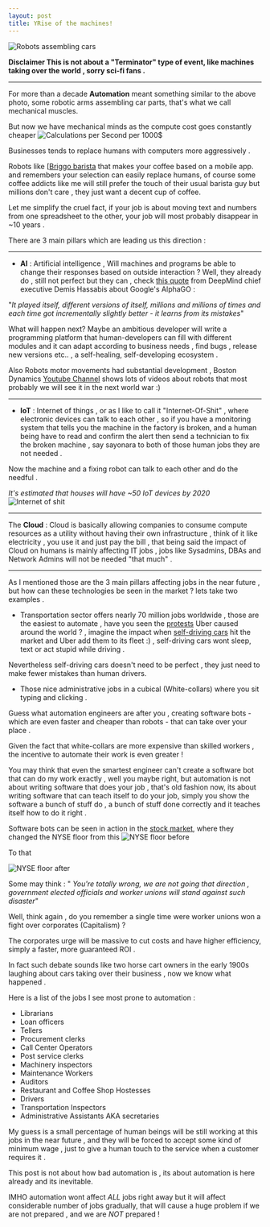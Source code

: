 ```yaml
---
layout: post
title: YRise of the machines!
---
```

![Robots assembling cars]({{site.baseurl}}/images/20160319111303-RO_Haval_110922.jpg)


**Disclaimer This is not about a "Terminator" type of event, like machines taking over the world , sorry sci-fi fans .**


---


For more than a decade  **Automation** meant something similar to the above photo, some robotic arms assembling car parts, that's what we call mechanical muscles.

But now we have mechanical minds as the compute cost goes constantly cheaper
![Calculations per Second per 1000$]({{site.baseurl}}/images/20160505153224-Calculations-per-Second-per-1000-Exponential-Growth-of-Computing.png)


Businesses tends to replace humans with computers more aggressively .


Robots like [[Briggo barista](https://www.youtube.com/watch?v=kDFsqB0VlmI) that makes your coffee based on a mobile app. and remembers your selection can easily replace humans, of course  some coffee addicts like me will still prefer the touch of their usual barista guy but millions don't care , they just want a decent cup of coffee.

Let me simplify the cruel fact, if your job is about moving text and numbers from one spreadsheet to the other, your  job will most probably disappear in ~10 years .

 There are  3 main pillars which are leading us this direction :


----------


* **AI** : Artificial intelligence , Will machines and programs be able to change their responses  based on outside interaction ? Well, they already do , still not perfect  but they can , check [this quote](http://www.bbc.com/news/technology-35785875) from DeepMind chief executive Demis Hassabis about Google's AlphaGO : 

"*It played itself, different versions of itself, millions and millions of times and each time got incrementally slightly better - it learns from its mistakes*"

What will happen next?  Maybe an ambitious developer will write a programming platform  that human-developers can fill  with different modules and it can adapt according to business needs , find bugs , release new versions etc.. , a self-healing, self-developing  ecosystem .

Also Robots motor movements  had substantial development , Boston Dynamics [Youtube Channel](https://www.youtube.com/channel/UC7vVhkEfw4nOGp8TyDk7RcQ) shows lots of videos about robots that most probably we will see it in the next world war  :)

----------

* **IoT** : Internet of things , or as I like to call it "Internet-Of-Shit" ,  where electronic devices can talk to each other , so if you have a monitoring system that tells you the machine in the factory is broken, and a human being have to read and confirm the alert then send a technician to fix the broken machine , say sayonara to both of those human jobs they are not needed .

Now the machine and a fixing robot can talk to each other and do the needful .

*It's estimated that houses will have ~50 IoT devices by 2020*
 ![Internet of shit]({{site.baseurl}}/images/20160505184715-Bu7YrzOCYAAKImC.jpg)


----------

The **Cloud** : Cloud is basically allowing companies to consume compute resources as a utility without having their own infrastructure , think of it like electricity , you use it and just pay the bill , that being said the impact of Cloud on humans is mainly affecting IT jobs , jobs like Sysadmins, DBAs and Network Admins will not be needed "that much" .


----------

As I mentioned those are the 3 main pillars affecting jobs in the near future , but how can these technologies be seen in the market ?  lets take two examples .

 - Transportation sector offers nearly 70 million jobs worldwide , those are the easiest to automate , have you seen the [protests](http://www.telegraph.co.uk/technology/picture-galleries/11902080/Anti-Uber-protests-around-the-world-in-pictures.html) Uber caused  around the world ? , imagine the impact when [self-driving cars](https://www.youtube.com/watch?v=TsaES--OTzM) hit the market and Uber add them to its fleet :)  , self-driving cars wont sleep, text or act stupid while driving .

Nevertheless self-driving cars doesn't need to be perfect , they just need to make fewer mistakes than human drivers.


- Those nice administrative jobs in a cubical (White-collars) where you sit typing and clicking .

Guess what automation engineers are after you , creating software bots - which are even faster and cheaper than robots - that can take over your place .

Given the fact that white-collars are more expensive than skilled workers , the incentive to automate their work is even greater !

You may think that even the smartest engineer can't create a software bot that can do my work exactly , well you maybe right,  but automation is not about writing software that does your job , that's old fashion now, its about writing software that can teach itself to do your job, simply you show the software a bunch of stuff do , a bunch of stuff done correctly and it teaches itself how to do it right  .

Software bots can be seen in action in the [stock market](https://en.wikipedia.org/wiki/Algorithmic_trading),  where they changed the NYSE floor from this 
![NYSE floor before]({{site.baseurl}}/images/20160505165221-OB-ML271_0209ny_H_20110209140614.jpg)


To that

![NYSE floor after]({{site.baseurl}}/images/20160505165326-gettyimages-487733806.jpg)


Some may think :
" *You're totally wrong,  we are not going that direction , government elected officials and worker unions will stand against such disaster*"

Well, think again , do you remember a single time were worker unions won a fight over corporates (Capitalism)  ?

The corporates urge will be massive to cut costs and have higher efficiency, simply a faster, more guaranteed  ROI . 

In fact such debate sounds like two horse cart owners in the early 1900s laughing about cars taking over their  business , now we know what happened .

Here is a list of  the jobs I see most prone to automation :

- Librarians
- Loan officers 
- Tellers 
- Procurement clerks
- Call Center Operators
- Post service clerks
- Machinery inspectors
- Maintenance Workers
- Auditors
- Restaurant  and Coffee Shop Hostesses
- Drivers 
- Transportation Inspectors
- Administrative Assistants AKA secretaries

My guess is a small percentage of human beings will be still working at this jobs in the near future , and they will be forced to accept some kind of minimum wage , just to give a human touch to the service when a customer requires it .

This post is not about how bad automation is , its about automation is here already and its inevitable.

IMHO automation wont affect _ALL_  jobs right away but it will affect considerable number of jobs gradually, that will cause a huge problem if we are not prepared , and we are _NOT_ prepared !
